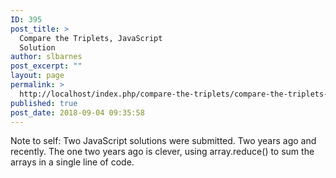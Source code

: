 ```yaml
---
ID: 395
post_title: >
  Compare the Triplets, JavaScript
  Solution
author: slbarnes
post_excerpt: ""
layout: page
permalink: >
  http://localhost/index.php/compare-the-triplets/compare-the-triplets-javascript/
published: true
post_date: 2018-09-04 09:35:58
---
```

Note to self: Two JavaScript solutions were submitted. Two years ago and recently. The one two years ago is clever, using array.reduce() to sum the arrays in a single line of code.